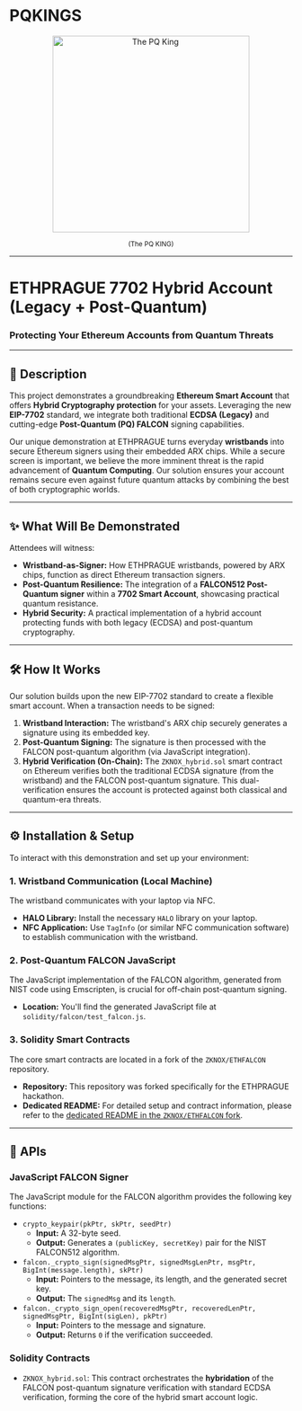 # PQKINGS

<p align="center">
  <img src="https://github.com/user-attachments/assets/9604a015-7487-4bd8-bee2-5ac7fa395432" alt="The PQ King" width="350"/>
</p>
<p align="center">
  <small>(The PQ KING)</small>
</p>



-----

# ETHPRAGUE 7702 Hybrid Account (Legacy + Post-Quantum)

### Protecting Your Ethereum Accounts from Quantum Threats

-----

## 🚀 Description

This project demonstrates a groundbreaking **Ethereum Smart Account** that offers **Hybrid Cryptography protection** for your assets. Leveraging the new **EIP-7702** standard, we integrate both traditional **ECDSA (Legacy)** and cutting-edge **Post-Quantum (PQ) FALCON** signing capabilities.

Our unique demonstration at ETHPRAGUE turns everyday **wristbands** into secure Ethereum signers using their embedded ARX chips. While a secure screen is important, we believe the more imminent threat is the rapid advancement of **Quantum Computing**. Our solution ensures your account remains secure even against future quantum attacks by combining the best of both cryptographic worlds.

-----

## ✨ What Will Be Demonstrated

Attendees will witness:

  * **Wristband-as-Signer:** How ETHPRAGUE wristbands, powered by ARX chips, function as direct Ethereum transaction signers.
  * **Post-Quantum Resilience:** The integration of a **FALCON512 Post-Quantum signer** within a **7702 Smart Account**, showcasing practical quantum resistance.
  * **Hybrid Security:** A practical implementation of a hybrid account protecting funds with both legacy (ECDSA) and post-quantum cryptography.

-----

## 🛠️ How It Works

Our solution builds upon the new EIP-7702 standard to create a flexible smart account. When a transaction needs to be signed:

1.  **Wristband Interaction:** The wristband's ARX chip securely generates a signature using its embedded key.
2.  **Post-Quantum Signing:** The signature is then processed with the FALCON post-quantum algorithm (via JavaScript integration).
3.  **Hybrid Verification (On-Chain):** The `ZKNOX_hybrid.sol` smart contract on Ethereum verifies both the traditional ECDSA signature (from the wristband) and the FALCON post-quantum signature. This dual-verification ensures the account is protected against both classical and quantum-era threats.

-----

## ⚙️ Installation & Setup

To interact with this demonstration and set up your environment:

### **1. Wristband Communication (Local Machine)**

The wristband communicates with your laptop via NFC.

  * **HALO Library:** Install the necessary `HALO` library on your laptop.
  * **NFC Application:** Use `TagInfo` (or similar NFC communication software) to establish communication with the wristband.

### **2. Post-Quantum FALCON JavaScript**

The JavaScript implementation of the FALCON algorithm, generated from NIST code using Emscripten, is crucial for off-chain post-quantum signing.

  * **Location:** You'll find the generated JavaScript file at `solidity/falcon/test_falcon.js`.

### **3. Solidity Smart Contracts**

The core smart contracts are located in a fork of the `ZKNOX/ETHFALCON` repository.

  * **Repository:** This repository was forked specifically for the ETHPRAGUE hackathon.
  * **Dedicated README:** For detailed setup and contract information, please refer to the [dedicated README in the `ZKNOX/ETHFALCON` fork](https://www.google.com/search?q=%5Bhttps://github.com/ZKNoxHQ/PQKINGS%5D\(https://github.com/ZKNoxHQ/PQKINGS\)).

-----

## 📖 APIs

### **JavaScript FALCON Signer**

The JavaScript module for the FALCON algorithm provides the following key functions:

  * `crypto_keypair(pkPtr, skPtr, seedPtr)`
      * **Input:** A 32-byte seed.
      * **Output:** Generates a `(publicKey, secretKey)` pair for the NIST FALCON512 algorithm.
  * `falcon._crypto_sign(signedMsgPtr, signedMsgLenPtr, msgPtr, BigInt(message.length), skPtr)`
      * **Input:** Pointers to the message, its length, and the generated secret key.
      * **Output:** The `signedMsg` and its `length`.
  * `falcon._crypto_sign_open(recoveredMsgPtr, recoveredLenPtr, signedMsgPtr, BigInt(sigLen), pkPtr)`
      * **Input:** Pointers to the message and signature.
      * **Output:** Returns `0` if the verification succeeded.

### **Solidity Contracts**

  * `ZKNOX_hybrid.sol`: This contract orchestrates the **hybridation** of the FALCON post-quantum signature verification with standard ECDSA verification, forming the core of the hybrid smart account logic.
